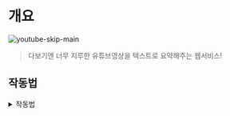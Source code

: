 # 개요

![youtube-skip-main](https://github.com/user-attachments/assets/12ae0e72-fde0-4c70-b33f-9797cae137c3)

> 다보기엔 너무 지루한 유튜브영상을 텍스트로 요약해주는 웹서비스!


## 작동법 

<details>
  <summary>작동법</summary>

  ### 라이브러리 설치 
  ```bash
 npm install 
  ```
---
### 프론트 서버 시동

```bash
 npm start
  ```

프론트 서버 시동시 3000의 포트로 서버 자동실행

[백엔드 서버 시동법](https://github.com/Dev-KUN-F/youtube-skip-server) 

</details>
